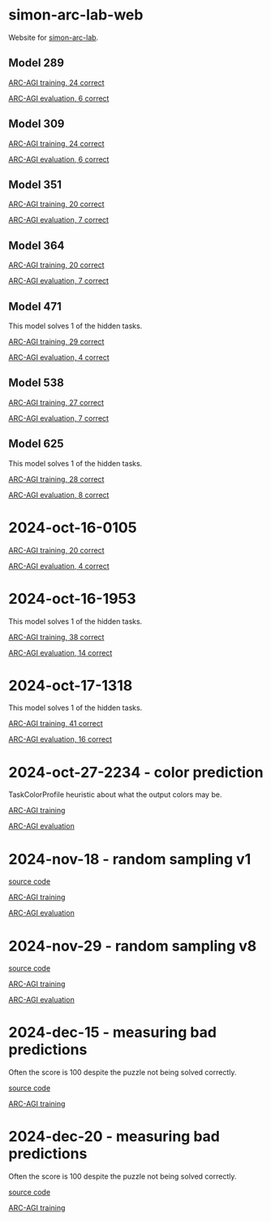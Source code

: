 # simon-arc-lab-web
Website for [simon-arc-lab](https://github.com/neoneye/simon-arc-lab).

## Model 289

[ARC-AGI training, 24 correct](model/289/arcagi_training)

[ARC-AGI evaluation, 6 correct](model/289/arcagi_evaluation)

## Model 309

[ARC-AGI training, 24 correct](model/309/arcagi_training)

[ARC-AGI evaluation, 6 correct](model/309/arcagi_evaluation)

## Model 351

[ARC-AGI training, 20 correct](model/351/arcagi_training)

[ARC-AGI evaluation, 7 correct](model/351/arcagi_evaluation)

## Model 364

[ARC-AGI training, 20 correct](model/364/arcagi_training)

[ARC-AGI evaluation, 7 correct](model/364/arcagi_evaluation)

## Model 471

This model solves 1 of the hidden tasks.

[ARC-AGI training, 29 correct](model/471/arcagi_training)

[ARC-AGI evaluation, 4 correct](model/471/arcagi_evaluation)

## Model 538

[ARC-AGI training, 27 correct](model/538/arcagi_training)

[ARC-AGI evaluation, 7 correct](model/538/arcagi_evaluation)

## Model 625

This model solves 1 of the hidden tasks.

[ARC-AGI training, 28 correct](model/625/arcagi_training)

[ARC-AGI evaluation, 8 correct](model/625/arcagi_evaluation)

# 2024-oct-16-0105

[ARC-AGI training, 20 correct](model/2024-oct-16-0105/arcagi_training)

[ARC-AGI evaluation, 4 correct](model/2024-oct-16-0105/arcagi_evaluation)

# 2024-oct-16-1953

This model solves 1 of the hidden tasks.

[ARC-AGI training, 38 correct](model/2024-oct-16-1953/arcagi_training)

[ARC-AGI evaluation, 14 correct](model/2024-oct-16-1953/arcagi_evaluation)

# 2024-oct-17-1318

This model solves 1 of the hidden tasks.

[ARC-AGI training, 41 correct](model/2024-oct-17-1318/arcagi_training)

[ARC-AGI evaluation, 16 correct](model/2024-oct-17-1318/arcagi_evaluation)

# 2024-oct-27-2234 - color prediction

TaskColorProfile heuristic about what the output colors may be.

[ARC-AGI training](model/2024-oct-27-2234/arcagi_training)

[ARC-AGI evaluation](model/2024-oct-27-2234/arcagi_evaluation)

# 2024-nov-18 - random sampling v1

[source code](https://github.com/neoneye/simon-arc-lab/blob/main/simon_arc_model_run/run_random_sampling_colors.py)

[ARC-AGI training](model/2024-nov-18/arcagi_training)

[ARC-AGI evaluation](model/2024-nov-18/arcagi_evaluation)

# 2024-nov-29 - random sampling v8

[source code](https://github.com/neoneye/simon-arc-lab/blob/main/simon_arc_model_run/run_random_sampling_colors_v8.py)

[ARC-AGI training](model/2024-nov-29/arcagi_training)

[ARC-AGI evaluation](model/2024-nov-29/arcagi_evaluation)

# 2024-dec-15 - measuring bad predictions

Often the score is 100 despite the puzzle not being solved correctly.

[source code](https://github.com/neoneye/simon-arc-lab/blob/main/simon_arc_model_run/measure_bad_predictions.py)

[ARC-AGI training](model/2024-dec-15/arcagi_training)

# 2024-dec-20 - measuring bad predictions

Often the score is 100 despite the puzzle not being solved correctly.

[source code](https://github.com/neoneye/simon-arc-lab/blob/main/simon_arc_model_run/measure_bad_predictions.py)

[ARC-AGI training](model/2024-dec-20/arcagi_training)

